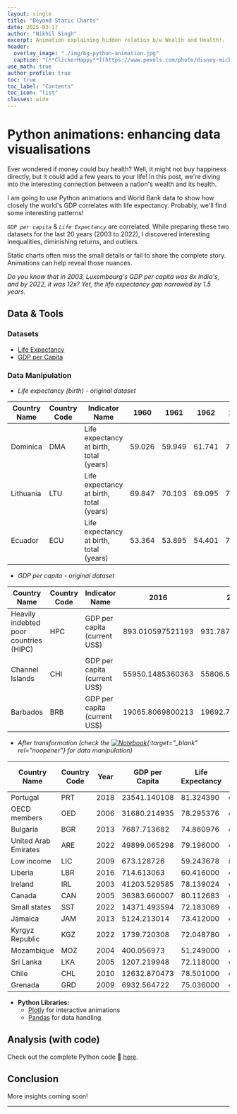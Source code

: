 ```yaml
---
layout: single
title: "Beyond Static Charts"
date: 2025-03-17
author: "Nikhil Singh"
excerpt: Animation explaining hidden relation b/w Wealth and Health!.
header:
  overlay_image: "./img/bg-python-animation.jpg"
  caption: "[**ClickerHappy**](https://www.pexels.com/photo/disney-mickey-mouse-standing-figurine-42415/)"
use_math: true
author_profile: true
toc: true
toc_label: "Contents"
toc_icon: "list"
classes: wide
---
```


# Python animations: enhancing data visualisations

Ever wondered if money could buy health? Well, it might not buy happiness directly, but it could add a few years to your life! In this post, we're diving into the interesting connection between a nation's wealth and its health.

I am going to use Python animations and World Bank data to show how closely the world's GDP correlates with life expectancy. Probably, we'll find some interesting patterns!

*`GDP per capita`* & *`Life Expectancy`* are correlated. While preparing these two datasets for the last 20 years (2003 to 2022), I discovered interesting inequalities, diminishing returns, and outliers.

Static charts often miss the small details or fail to share the complete story. Animations can help reveal those nuances.

*Do you know that in 2003, Luxembourg's GDP per capita was 8x India's, and by 2022, it was 12x? Yet, the life expectancy gap narrowed by 1.5 years.*

## Data & Tools

### **Datasets**  
  - [Life Expectancy](https://data.worldbank.org/indicator/SP.DYN.LE00.IN)  
  - [GDP per Capita](https://data.worldbank.org/indicator/NY.GDP.PCAP.CD)

### **Data Manipulation**  
  - *Life expectancy (birth) - original dataset*

  | Country Name | Country Code | Indicator Name                          | 1960   | 1961   | 1962   | 2000   | 2001   | 2002   | 2003   | 2022   |
  |--------------|--------------|-----------------------------------------|--------|--------|--------|--------|--------|--------|--------|--------|
  | Dominica     | DMA          | Life expectancy at birth, total (years) | 59.026 | 59.949 | 61.741 | 72.693 | 71.713 | 72.340 | 71.438 | 72.981 |
  | Lithuania    | LTU          | Life expectancy at birth, total (years) | 69.847 | 70.103 | 69.095 | 70.909 | 71.220 | 71.571 | 72.020 | 75.793 |
  | Ecuador      | ECU          | Life expectancy at birth, total (years) | 53.364 | 53.895 | 54.401 | 72.839 | 73.240 | 73.613 | 73.975 | 77.894 |

  - *GDP per capita - original dataset*
   
  | Country Name                           | Country Code | Indicator Name               | 2016             | 2017             | 2018            | 2019             | 2020             | 2021             | 2022             | 2023             |
  |----------------------------------------|--------------|------------------------------|------------------|------------------|-----------------|------------------|------------------|------------------|------------------|------------------|
  | Heavily indebted poor countries (HIPC) | HPC          | GDP per capita (current US$) | 893.010597521193 | 931.787880001889 | 968.18729528141 | 976.312547557857 | 959.181737577661 | 1040.03410722444 | 1100.34076496851 | 1231.81257022963 |
  | Channel Islands                        | CHI          | GDP per capita (current US$) | 55950.1485360363 | 55806.5709126142 | 60783.3533081111| 60568.1085272721 | 56785.9402392525 | 66912.1750054447 | 67627.3082341446 | 74589.1380225191 |
  | Barbados                               | BRB          | GDP per capita (current US$) | 19065.8069800213 | 19692.7606711615 | 20055.915870771 | 20583.7265786414 | 18347.1109131055 | 18696.7858952957 | 22164.0260273876 | 23804.0249914995 |

  - *After transformation (check the [<img src="https://img.shields.io/badge/Jupyter-Notebook-F37626?logo=jupyter&logoColor=white" alt="Notebook">](https://github.com/nikhilsingh13/PythonHacks/blob/main/blog-work/python_animations/py-animation-gdp-lifeexp.ipynb){:target="_blank" rel="noopener"} for data manipulation)*

| Country Name                           | Country Code | Year | GDP per Capita   | Life Expectancy | Country Type   | Is Top 5 |
|----------------------------------------|--------------|------|------------------|-----------------|----------------|----------|
| Portugal                               | PRT          | 2018 | 23541.140108     | 81.324390       | country        | False    |
| OECD members                           | OED          | 2006 | 31680.214935     | 78.295376       | economic_group | False    |
| Bulgaria                               | BGR          | 2013 | 7687.713682      | 74.860976       | country        | False    |
| United Arab Emirates                   | ARE          | 2022 | 49899.065298     | 79.196000       | country        | False    |
| Low income                             | LIC          | 2009 | 673.128726       | 59.243678       | income_group   | False    |
| Liberia                                | LBR          | 2016 | 714.613063       | 60.416000       | country        | False    |
| Ireland                                | IRL          | 2003 | 41203.529585     | 78.139024       | country        | False    |
| Canada                                 | CAN          | 2005 | 36383.660007     | 80.112683       | country        | False    |
| Small states                           | SST          | 2022 | 14371.493594     | 72.183069       | country        | False    |
| Jamaica                                | JAM          | 2013 | 5124.213014      | 73.412000       | country        | False    |
| Kyrgyz Republic                        | KGZ          | 2022 | 1739.720308      | 72.048780       | country        | False    |
| Mozambique                             | MOZ          | 2004 | 400.056973       | 51.249000       | country        | False    |
| Sri Lanka                              | LKA          | 2005 | 1207.219948      | 72.118000       | country        | False    |
| Chile                                  | CHL          | 2010 | 12632.870473     | 78.501000       | country        | False    |
| Grenada                                | GRD          | 2009 | 6932.564722      | 75.036000       | country        | False    |

- **Python Libraries:**  
  - [Plotly](https://plotly.com/python/) for interactive animations  
  - [Pandas](https://pandas.pydata.org/) for data handling  

## Analysis (with code)

Check out the complete Python code 🔗 [here](https://github.com/nikhilsingh13/PythonHacks/blob/main/blog-work/python_animations/py-animation-gdp-lifeexp.ipynb).

## Conclusion

More insights coming soon!

---
